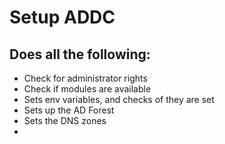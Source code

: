 # Setup ADDC

## Does all the following:
- Check for administrator rights
- Check if modules are available
- Sets env variables, and checks of they are set
- Sets up the AD Forest
- Sets the DNS zones
- 